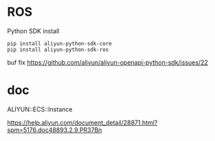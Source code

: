 # ROS
Python SDK install
```
pip install aliyun-python-sdk-core
pip install aliyun-python-sdk-ros
```

buf fix https://github.com/aliyun/aliyun-openapi-python-sdk/issues/22



# doc
ALIYUN::ECS::Instance

https://help.aliyun.com/document_detail/28871.html?spm=5176.doc48893.2.9.PR37Bn